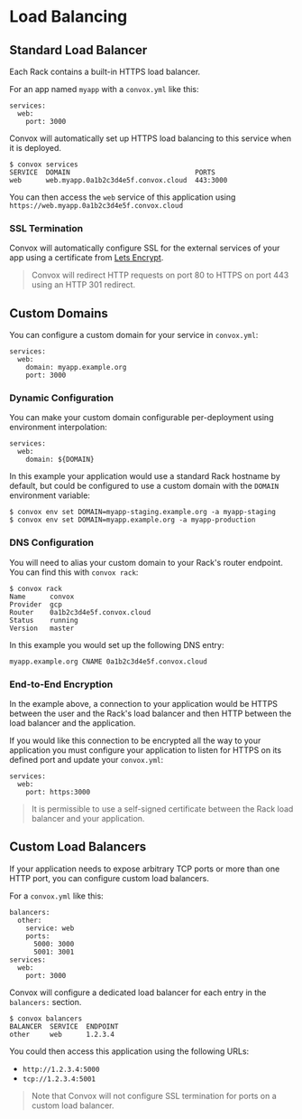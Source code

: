 # Load Balancing

## Standard Load Balancer

Each Rack contains a built-in HTTPS load balancer.

For an app named `myapp` with a `convox.yml` like this:

    services:
      web:
        port: 3000

Convox will automatically set up HTTPS load balancing to this service when it is deployed.

    $ convox services
    SERVICE  DOMAIN                               PORTS
    web      web.myapp.0a1b2c3d4e5f.convox.cloud  443:3000

You can then access the `web` service of this application using `https://web.myapp.0a1b2c3d4e5f.convox.cloud`

### SSL Termination

Convox will automatically configure SSL for the external services of your app using a certificate from
[Lets Encrypt](https://letsencrypt.org/).

> Convox will redirect HTTP requests on port 80 to HTTPS on port 443 using an HTTP 301 redirect.

## Custom Domains

You can configure a custom domain for your service in `convox.yml`:

    services:
      web:
        domain: myapp.example.org
        port: 3000

### Dynamic Configuration

You can make your custom domain configurable per-deployment using environment interpolation:

    services:
      web:
        domain: ${DOMAIN}

In this example  your application would use a standard Rack hostname by default, but could be
configured to use a custom domain with the `DOMAIN` environment variable:

    $ convox env set DOMAIN=myapp-staging.example.org -a myapp-staging
    $ convox env set DOMAIN=myapp.example.org -a myapp-production

### DNS Configuration

You will need to alias your custom domain to your Rack's router endpoint. You can find this with `convox rack`:

    $ convox rack
    Name      convox
    Provider  gcp
    Router    0a1b2c3d4e5f.convox.cloud
    Status    running
    Version   master

In this example you would set up the following DNS entry:

    myapp.example.org CNAME 0a1b2c3d4e5f.convox.cloud

### End-to-End Encryption

In the example above, a connection to your application would be HTTPS between the user and the Rack's load
balancer and then HTTP between the load balancer and the application.

If you would like this connection to be encrypted all the way to your application you must configure your
application to listen for HTTPS on its defined port and update your `convox.yml`:

    services:
      web:
        port: https:3000

> It is permissible to use a self-signed certificate between the Rack load balancer and your application.

## Custom Load Balancers

If your application needs to expose arbitrary TCP ports or more than one HTTP port, you can configure
custom load balancers.

For a `convox.yml` like this:

    balancers:
      other:
        service: web
        ports:
          5000: 3000
          5001: 3001
    services:
      web:
        port: 3000

Convox will configure a dedicated load balancer for each entry in the `balancers:` section.

    $ convox balancers
    BALANCER  SERVICE  ENDPOINT
    other     web      1.2.3.4

You could then access this application using the following URLs:

* `http://1.2.3.4:5000`
* `tcp://1.2.3.4:5001`

> Note that Convox will not configure SSL termination for ports on a custom load balancer.